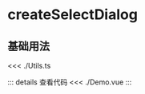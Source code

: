 # createSelectDialog

<script setup>
import Demo from './Demo.vue'
</script>

## 基础用法

<Demo></Demo>

<<< ./Utils.ts

::: details 查看代码
<<< ./Demo.vue
:::
